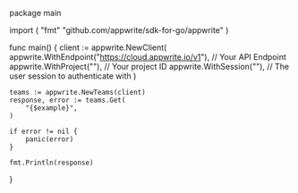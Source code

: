 package main

import (
    "fmt"
	"github.com/appwrite/sdk-for-go/appwrite"
)

func main() {
	client := appwrite.NewClient(
        appwrite.WithEndpoint("https://cloud.appwrite.io/v1"), // Your API Endpoint
        appwrite.WithProject(""), // Your project ID
        appwrite.WithSession(""), // The user session to authenticate with
    )

    teams := appwrite.NewTeams(client)
    response, error := teams.Get(
        "{$example}",
    )

    if error != nil {
        panic(error)
    }

    fmt.Println(response)
}
